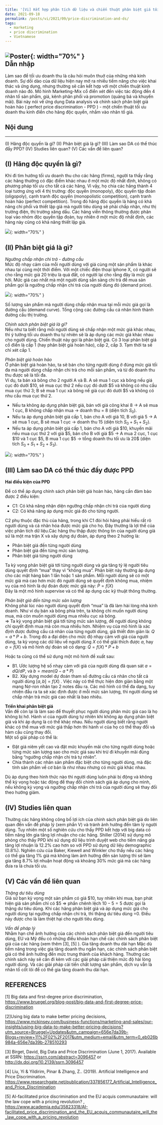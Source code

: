 ```yaml
---
title: '[Vi] Kết hợp phân tích dữ liệu và chiến thuật phân biệt giá tối ưu doanh thu ngắn hạn cho hãng độc quyền'
date: 2021-09-18
permalink: /posts/vi/2021/09/price-discrimination-and-ds/
tags:
  - marketing
  - price discrimination
  - Vietnamese
---
```


![Poster](/images/post/price_discrimination.jpeg){: width="70%" }<br>
Dẫn nhập
-----
Làm sao để tối ưu doanh thu là câu hỏi muôn thuở của những nhà kinh doanh. Sự dồi dào của dữ liệu hiện nay mở ra nhiều tiềm năng cho việc khai thác và ứng dụng, nhưng thường sẽ cần kết hợp với một chiến thuật kinh doanh nào đó. Mô hình Marketing-Mix cổ điển xét đến việc tác động đến 4 nhân tố sản phẩm, giá, kênh phân phối và promotion (quảng bá và khuyến mãi). Bài này nói về ứng dụng Data analysis và chính sách phân biệt giá hoàn hảo ( perfect price discrimination - PPD ) - một chiến thuật tối ưu doanh thu kinh điển cho hãng độc quyền, nhắm vào nhân tố giá.

Nội dung
------
------
(I) Hãng độc quyền là gì?  (II) Phân biệt giá là gì? (III) Làm sao DA có thể thúc đẩy PPD? (IV) Studies liên quan? (V) Các vấn đề liên quan?

(I) Hãng độc quyền là gì?
-----
Khi đi tìm hướng tối ưu doanh thu cho các hãng (firms), người ta thấy rằng các hãng thường có đặc điểm khác nhau ở một mức độ nhất định, không có phương pháp tối ưu cho tất cả các hãng. Vì vậy, họ chia các hãng thành 4 loại tương ứng với 4 thị trường: độc quyền (monopoly), độc quyền tập đoàn (oligopoly), cạnh tranh độc quyền (monopolistic competition), cạnh tranh hoàn hảo (perfect competition). Trong đó hãng độc quyền là hãng có khả năng chi phối và thiết lập giá mà người tiêu dùng sẽ phải chấp nhận, như thị trường điện, thị trường xăng dầu. Các hãng viễn thông thường được phân loại vào nhóm độc quyền tập đoàn, tuy nhiên ở một mức độ nhất định, các hãng này cũng có khả năng thiết lập giá. <br>

![](/images/post/market_concerntration.png){: width="70%" }<br>

(II) Phân biệt giá là gì?
-----

*Ngưỡng chấp nhận chi trả - đường cầu* <br>
Mức độ nhạy cảm của mỗi người dùng với giá cùng một sản phẩm là khác nhau tại cùng một thời điểm. Với một chiếc điện thoại Iphone X, có người sẽ cho rằng mức giá 20 triệu là quá đắt, có người lại cho rằng đây là mức giá hời. Mức giá cao nhất mà một người dùng sẵn sàng chi trả để mua sản phẩm gọi là ngưỡng chấp nhận chi trả của người dùng đó (demand price). 

![](/images/post/demand_curve.png){: width="70%" }<br>

Số lượng sản phẩm mà người dùng chấp nhận mua tại mỗi mức giá gọi là đường cầu (demand curve). Tổng cộng các đường cầu cá nhân hình thành đường cầu thị trường. <br>

*Chính sách phân biệt giá là gì?* <br>
Nếu như ta biết rằng mỗi người dùng sẽ chấp nhận một mức giá khác nhau, thì ý tưởng tối ưu doanh thu tự nhiên sẽ là áp dụng các mức giá khác nhau cho người dùng. Chiến thuật này gọi là phân biệt giá. Có 3 loại phân biệt giá cổ điển là cấp 1 (hay phân biệt giá hoàn hảo), cấp 2, cấp 3. Tạm thời ta sẽ chỉ xét cấp 1.

*Phân biệt giá hoàn hảo*<br>
Ở phân biệt giá hoàn hảo, ta sẽ bán cho từng người dùng ở đúng mức giá tối đa mà người dùng chấp nhận chi trả cho mỗi sản phẩm, và từ đó doanh thu thu được sẽ là tối đa. <br>
Ví dụ, ta bán xà bông cho 2 người A và B. A sẽ mua 1 cục xà bông nếu giá cục đó dưới \$10, sẽ mua cục thứ 2 nếu cục đó dưới \$5 và không có nhu cầu mua cục thứ 3; B sẽ mua 1 cục xà bông nế giá cục đó dưới \$5 và không có nhu cầu mua cục thứ 2.
* Nếu ta không áp dụng phân biệt giá, bán với giá công khai 8 → A sẽ mua 1 cục, B không chấp nhận mua → doanh thu = 8 (diện tích $S_0$).
* Nếu ta áp dụng phân biệt giá cấp 1, bán cho A với giá 10, B với giá 5 → A sẽ mua 1 cục, B sẽ mua 1 cục → doanh thu 15 (diện tích $S_0+ S_1+ S_2$).
* Nếu ta áp dụng phân biệt giá cấp 1, bán cho A với giá \$10, khuyến mãi nếu mua cục thứ 2 với giá \$5, bán cho B với giá \$5 → A mua 2 cục, 1 cục \$10 và 1 cục \$5, B mua 1 cục \$5 → tổng doanh thu tối ưu là 20\$ (diện tích $S_0 + S_1+ S_2+ S_3$).

![](/images/post/surplus.png){: width="70%" }<br>

(III) Làm sao DA có thể thúc đẩy được PPD
-----

**Hai điều kiện của PPD** <br>

Để có thể áp dụng chính sách phân biệt giá hoàn hảo, hãng cần đảm bảo được 2 điều kiện:
* C1: Có khả năng nhận diện ngưỡng chấp nhận chi trả của người dùng
* C2: Có khả năng áp dụng mức giá đó cho từng người.

C2 phụ thuộc đặc thù của hãng, trong khi C1 đòi hỏi hãng phải hiểu rất rõ người dùng và cá nhân hóa được mức giá cho họ. Đây thường là lợi thế của việc phân tích dữ liệu.Các hãng thu thập được thông tin của người dùng giả sử là một ma trận X và xây dựng dự đoán, áp dụng theo 2 hướng là:
* Phân biệt giá đến từng người dùng
* Phân biệt giá đến từng mức sản lượng.
* Phân biệt giá từng người dùng 

Ta kỳ vọng phân biệt giá tới từng người dùng và gia tăng tỷ lệ người tiêu dùng quyết định “mua” thay vì “không mua”. Phân biệt này thường áp dụng cho các mặt hàng bán 1 lần hoặc 1 sản phẩm. Mỗi người dùng sẽ có một mức giá mà cao hơn mức đó người dùng sẽ quyết định không mua, nhiệm vụ của mô hình là dự đoán được mức giá này: $P=  f(X)$ <br>
Đây là một mô hình supervise và có thể áp dụng các kỹ thuật thông thường.

*Phân biệt giá đến từng mức sản lượng* <br>
Không phải lúc nào người dùng quyết định “mua” là đã làm hài lòng nhà kinh doanh. Như ví dụ bán xà bông phía trên, ta không chỉ muốn người dùng mua, mà còn muốn người dùng mua nhiều cục xà bông. <br>
$\Rightarrow$ Ta kỳ vọng phân biệt giá tới từng mức sản lượng, để người dùng không chỉ quyết định mua mà còn mua nhiều hơn. Nhiệm vụ của mô hình là xác định được đường cầu cá nhân của từng người dùng, giả thiết đơn giản là: $Q = a*P +b$. Trong đó a đại diện cho mức độ nhạy cảm với giá của người dùng, ta kỳ vọng các dữ liệu về người dùng $X$ có thể giải thích được $a$, hay $a = f(X)$ và mô hình dự đoán sẽ có dạng: $Q = f(X)*P +b$ <br>

Hoặc ta cũng có thể sử dụng một mô hình đề xuất sau:
* B1. Ước lượng hệ số nhạy cảm với giá của người dùng đã quan sát $a = dQ/dP$, và $b = mean( Q - a*P)$
* B2. Xây dựng model dự đoán tham số đường cầu cá nhân cho tất cả người dùng $[ a,b ] = f(X)$ . Việc này có thể thực hiện đơn giản bằng một mạng Nơ-ron nhân tạo 2 notes đầu ra.
Các mô hình có thể đa dạng, tuy nhiên đầu ra ta sẽ xác định được ở mỗi mức sản lượng, thì người dùng sẽ chấp nhận trả mức giá cao nhất là bao nhiêu. <br>

**Triển khai phân biệt giá**<br>
Vấn đề còn lại là làm sao để thuyết phục người dùng phân mức giá cao là họ không bị hớ. Hành vi của người dùng tự nhiên khi không áp dụng phân biệt giá và khi áp dụng là có thể khác nhau. Nếu người dùng biết rằng người khác có thể mua với mức giá thấp hơn thì hành vi của họ có thể thay đổi và hàm cầu cũng thay đổi. <br>
Một số giải pháp có thể là: <br>
* Đặt giá niêm yết cao và đặt mức khuyến mãi cho từng người dùng hoặc từng mức sản lượng sao cho mức giá sau khi trừ đi khuyến mãi đúng bằng “ngưỡng chấp nhận chi trả tự nhiên”.
* Chia thành các nhãn sản phẩm đặc biệt cho từng người dùng, mà đặc tính sản phẩm về cơ bản là như nhau nhưng có mức giá khác nhau.

Dù áp dụng theo hình thức nào thì người dùng luôn phải bị động và không thể kỳ vọng hoặc tác động để thay đổi chính sách giá áp dụng cho mình, nếu không kỳ vọng và ngưỡng chấp nhận chi trả của người dùng sẽ thay đổi theo hướng giảm.

(IV) Studies liên quan
-----

Thường các hãng không công bố lợi ích của chính sách phân biệt giá do liên quan đến vấn đề pháp lý (xem phần V) và tránh ảnh hưởng đến tâm lý người dùng. Tuy nhiên một số nghiên cứu cho thấy PPD kết hợp với big data có tiềm năng lớn gia tăng lợi nhuận cho các hãng. Shiller (2014) sử dụng mô phỏng cho thấy PPD khi sử dụng dữ liệu trình duyệt web cho tiềm năng gia tăng lợi nhuận là 12.2% cao hơn so với PPD sử dụng dữ liệu demographic (0.8%). Nghiên cứu của Baker, Kiewell and Winkler cho thấy nếu các hãng có thể gia tăng 1% giá mà không làm ảnh hưởng đến sản lượng thì sẽ làm gia tăng 8.7% lợi nhuận hoạt động và khoảng 30% mức giá mà các hãng đưa ra là chưa tối ưu.

(V) Các vấn đề liên quan
-----

*Thặng dư tiêu dùng*<br>
Giả sử bạn kỳ vọng một sản phẩm có giá \$10, tuy nhiên khi mua, bạn phát hiện giá sản phẩm chỉ có \$5 => phần chênh lệch $10-5 = 5$ được gọi là thặng dư tiêu dùng. Khi các hãng phân biệt giá và áp dụng mức giá cho người dùng tại ngưỡng chấp nhận chi trả, thì thặng dư tiêu dùng =0. Điều này được cho là làm thiệt hại cho người tiêu dùng.

*Vấn đề pháp lý* <br>
Nhằm hạn chế ảnh hưởng của các chính sách phân biệt giá đến người tiêu dùng, EU và Mỹ đều có những điều khoản hạn chế các chính sách phân biệt giá của các hãng (xem thêm [3], [5] ).
Gia tăng doanh thu dài hạn
Mặc dù tiềm năng trong việc gia tăng doanh thu ngắn hạn, các chính sách phân biệt giá có thể ảnh hưởng đến mức trung thành của khách hàng. Thường các chính sách này sẽ cần đi kèm với các giải pháp cải thiện mức độ hài lòng người dùng. Và các giải pháp cải tiến chất lượng sản phẩm, dịch vụ vẫn là nhân tố cốt lõi để có thể gia tăng doanh thu dài hạn.


REFERENCES
-----

[1] Big data and first-degree price discrimination, https://www.bruegel.org/blog-post/big-data-and-first-degree-price-discrimination

[2]Using big data to make better pricing decisions, https://www.mckinsey.com/business-functions/marketing-and-sales/our-insights/using-big-data-to-make-better-pricing-decisions?utm_source=Bruegel+Updates&utm_campaign=656e7da39b-Blogs+review+11%2F02%2F2017&utm_medium=email&utm_term=0_eb026b984a-656e7da39b-278510293

[3] Birget, David, Big Data and Price Discrimination (June 1, 2017). Available at SSRN: https://ssrn.com/abstract=3096457 or http://dx.doi.org/10.2139/ssrn.3096457

[4] Liu, Yi & Yildirim, Pinar & Zhang, Z.. (2019). Artificial Intelligence and Price Discrimination. https://www.researchgate.net/publication/337856177_Artificial_Intelligence_and_Price_Discrimination

[5] AI-facilitated price discrimination and the EU acquis communautaire: will the law cope with a pricing revolution?
, https://www.academia.edu/35823318/AI-facilitated_price_discrimination_and_the_EU_acquis_communautaire_will_the_law_cope_with_a_pricing_revolution